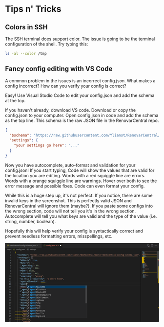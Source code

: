 # Tips n' Tricks

## Colors in SSH

The SSH terminal does support color. The issue is going to be the terminal configuration of the shell. Try typing this:

```bash
ls -al --color /tmp
```

## Fancy config editing with VS Code

A common problem in the issues is an incorrect config.json. What makes a config incorrect? How can you verify your config is correct?

Easy! Use Visual Studio Code to edit your config.json and add the schema at the top.

If you haven't already, download VS code.
Download or copy the config.json to your computer.
Open config.json in code and add the schema as the top line. This schema is the raw JSON file in the RenovarCentral repo.

```json
{
  "$schema": "https://raw.githubusercontent.com/Ylianst/RenovarCentral/master/meshcentral-config-schema.json",
  "settings": {
    "your settings go here": "..."
  }
}
```

Now you have autocomplete, auto-format and validation for your config.json! If you start typing, Code will show the values that are valid for the location you are editing. Words with a red squiggle line are errors. Words with a orange squiggle line are warnings. Hover over both to see the error message and possible fixes. Code can even format your config.

While this is a huge step up, it's not perfect. If you notice, there are some invalid keys in the screenshot. This is perfectly valid JSON and RenovarCentral will ignore them (maybe?). If you paste some configs into the wrong section, code will not tell you it's in the wrong section. Autocomplete will tell you what keys are valid and the type of the value (i.e. string, number, boolean).

Hopefully this will help verify your config is syntactically correct and prevent needless formatting errors, misspellings, etc.

![](images/2023-02-24vscodejsonediting.png)